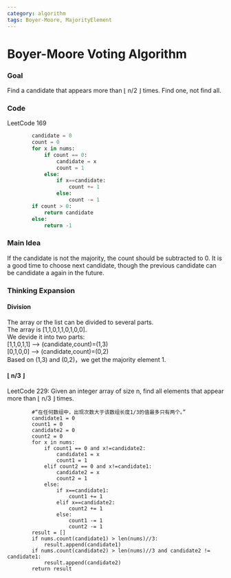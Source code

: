 ```yaml
---
category: algorithm
tags: Boyer-Moore, MajorityElement
---
```


# Boyer-Moore Voting Algorithm
### Goal 
Find a candidate that appears more than ⌊ n/2 ⌋ times. Find one, not find all.
### Code
LeetCode 169
```python
        candidate = 0
        count = 0
        for x in nums:
            if count == 0:
                candidate = x
                count = 1
            else:
                if x==candidate:
                    count += 1
                else:
                    count -= 1
        if count > 0:
            return candidate
        else:
            return -1
```
### Main Idea
If the candidate is not the majority, the count should be subtracted to 0. It is a good time to choose next candidate, though the previous candidate can be candidate a again in the future.
### Thinking Expansion
#### Division
The array or the list can be divided to several parts.       
The array is [1,1,0,1,1,0,1,0,0].     
We devide it into two parts:      
[1,1,0,1,1] –> (candidate,count)=(1,3)       
[0,1,0,0] –> (candidate,count)=(0,2)            
Based on (1,3) and (0,2)，we get the majority element 1.
#### ⌊ n/3 ⌋
LeetCode 229: Given an integer array of size n, find all elements that appear more than ⌊ n/3 ⌋ times.
```
        #“在任何数组中，出现次数大于该数组长度1/3的值最多只有两个。”
        candidate1 = 0
        count1 = 0
        candidate2 = 0
        count2 = 0
        for x in nums:
            if count1 == 0 and x!=candidate2:
                candidate1 = x
                count1 = 1
            elif count2 == 0 and x!=candidate1:
                candidate2 = x
                count2 = 1
            else:
                if x==candidate1:
                    count1 += 1
                elif x==candidate2:
                    count2 += 1
                else:
                    count1 -= 1
                    count2 -= 1
        result = []
        if nums.count(candidate1) > len(nums)//3:
            result.append(candidate1)
        if nums.count(candidate2) > len(nums)//3 and candidate2 != candidate1:
            result.append(candidate2)
        return result
```
